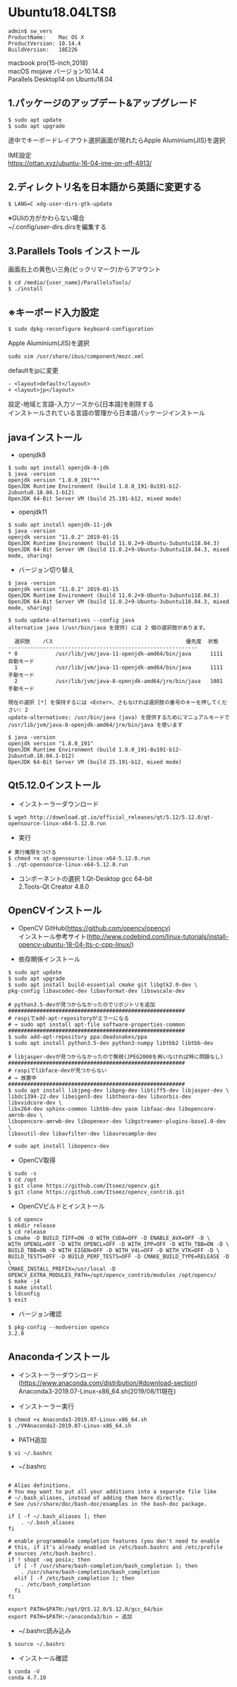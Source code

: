 # Ubuntu18.04LTSß
```
admin$ sw_vers
ProductName:	Mac OS X
ProductVersion:	10.14.4
BuildVersion:	18E226
```
macbook pro(15-inch,2018)  
macOS mojave バージョン10.14.4  
Parallels Desktop14 on Ubuntu18.04

## 1.パッケージのアップデート&アップグレード
```
$ sudo apt update
$ sudo apt upgrade
```
途中でキーボードレイアウト選択画面が現れたらApple Aluminium(JIS)を選択

IME設定  
https://ottan.xyz/ubuntu-16-04-ime-on-off-4913/


## 2.ディレクトリ名を日本語から英語に変更する

```
$ LANG=C xdg-user-dirs-gtk-update
```

※GUIの方がかわらない場合  
~/.config/user-dirs.dirsを編集する



## 3.Parallels Tools インストール
画面右上の黄色い三角(ビックリマーク)からアマウント  
```
$ cd /media/{user_name}/ParallelsTools/
$ ./install
```

## ※キーボード入力設定
```
$ sudo dpkg-reconfigure keyboard-configuration
```
Apple Aluminium(JIS)を選択
```
sudo vim /usr/share/ibus/component/mozc.xml
```
defaultをjpに変更
```
- <layout>default</layout>
+ <layout>jp</layout>
```
設定-地域と言語-入力ソースから[日本語]を削除する  
インストールされている言語の管理から日本語パッケージインストール

## javaインストール
- openjdk8
```
$ sudo apt install openjdk-8-jdk
$ java -version
openjdk version "1.8.0_191"**
OpenJDK Runtime Environment (build 1.8.0_191-8u191-b12-2ubuntu0.18.04.1-b12)
OpenJDK 64-Bit Server VM (build 25.191-b12, mixed mode)
```

- openjdk11
```
$ sudo apt install openjdk-11-jdk
$ java -version
openjdk version "11.0.2" 2019-01-15
OpenJDK Runtime Environment (build 11.0.2+9-Ubuntu-3ubuntu118.04.3)
OpenJDK 64-Bit Server VM (build 11.0.2+9-Ubuntu-3ubuntu118.04.3, mixed mode, sharing)
```

- バージョン切り替え
```
$ java -version
openjdk version "11.0.2" 2019-01-15
OpenJDK Runtime Environment (build 11.0.2+9-Ubuntu-3ubuntu118.04.3)
OpenJDK 64-Bit Server VM (build 11.0.2+9-Ubuntu-3ubuntu118.04.3, mixed mode, sharing)

$ sudo update-alternatives --config java
alternative java (/usr/bin/java を提供) には 2 個の選択肢があります。

  選択肢    パス                                          優先度  状態
------------------------------------------------------------
* 0            /usr/lib/jvm/java-11-openjdk-amd64/bin/java      1111      自動モード
  1            /usr/lib/jvm/java-11-openjdk-amd64/bin/java      1111      手動モード
  2            /usr/lib/jvm/java-8-openjdk-amd64/jre/bin/java   1081      手動モード

現在の選択 [*] を保持するには <Enter>、さもなければ選択肢の番号のキーを押してください: 2
update-alternatives: /usr/bin/java (java) を提供するためにマニュアルモードで /usr/lib/jvm/java-8-openjdk-amd64/jre/bin/java を使います

$ java -version
openjdk version "1.8.0_191"
OpenJDK Runtime Environment (build 1.8.0_191-8u191-b12-2ubuntu0.18.04.1-b12)
OpenJDK 64-Bit Server VM (build 25.191-b12, mixed mode)
```

## Qt5.12.0インストール
- インストーラーダウンロード
```
$ wget http://download.qt.io/official_releases/qt/5.12/5.12.0/qt-opensource-linux-x64-5.12.0.run
```

- 実行
```
# 実行権限をつける
$ chmod +x qt-opensource-linux-x64-5.12.0.run
$ ./qt-opensource-linux-x64-5.12.0.run
```

- コンポーネントの選択
1.Qt-Desktop gcc 64-bit  
2.Tools-Qt Creator 4.8.0

## OpenCVインストール
- OpenCV GitHub(https://github.com/opencv/opencv)  
インストール参考サイト(http://www.codebind.com/linux-tutorials/install-opencv-ubuntu-18-04-lts-c-cpp-linux/)

- 依存関係インストール
```
$ sudo apt update
$ sudo apt upgrade
$ sudo apt install build-essential cmake git libgtk2.0-dev \
pkg-config libavcodec-dev libavformat-dev libswscale-dev

# python3.5-devが見つからなかったのでリポジトリを追加
########################################################
# raspiでadd-apt-repositoryがエラーになる
# ⇛ sudo apt install apt-file software-properties-common
########################################################
$ sudo add-apt-repository ppa:deadsnakes/ppa
$ sudo apt install python3.5-dev python3-numpy libtbb2 libtbb-dev

# libjasper-devが見つからなかったので無視(JPEG2000を用いなければ特に問題なし)
########################################################
# raspiでlibface-devが見つからない
# ⇛ 放置中
########################################################
$ sudo apt install libjpeg-dev libpng-dev libtiff5-dev libjasper-dev \
libdc1394-22-dev libeigen3-dev libtheora-dev libvorbis-dev libxvidcore-dev \
libx264-dev sphinx-common libtbb-dev yasm libfaac-dev libopencore-amrnb-dev \
libopencore-amrwb-dev libopenexr-dev libgstreamer-plugins-base1.0-dev \
libavutil-dev libavfilter-dev libavresample-dev

# sudo apt install libopencv-dev
```

- OpenCV取得
```
$ sudo -s
$ cd /opt
$ git clone https://github.com/Itseez/opencv.git
$ git clone https://github.com/Itseez/opencv_contrib.git
```

- OpenCVビルドとインストール
```
$ cd opencv
$ mkdir release
$ cd release
$ cmake -D BUILD_TIFF=ON -D WITH_CUDA=OFF -D ENABLE_AVX=OFF -D \
WITH_OPENGL=OFF -D WITH_OPENCL=OFF -D WITH_IPP=OFF -D WITH_TBB=ON -D \
BUILD_TBB=ON -D WITH_EIGEN=OFF -D WITH_V4L=OFF -D WITH_VTK=OFF -D \
BUILD_TESTS=OFF -D BUILD_PERF_TESTS=OFF -D CMAKE_BUILD_TYPE=RELEASE -D \
CMAKE_INSTALL_PREFIX=/usr/local -D OPENCV_EXTRA_MODULES_PATH=/opt/opencv_contrib/modules /opt/opencv/
$ make -j4
$ make install
$ ldconfig
$ exit
```

- バージョン確認
```
$ pkg-config --modversion opencv
3.2.0
```

## Anacondaインストール
- インストーラーダウンロード
(https://www.anaconda.com/distribution/#download-section)  
Anaconda3-2019.07-Linux-x86_64.sh(2019/08/11現在)

- インストーラー実行
```
$ chmod +x Anaconda3-2019.07-Linux-x86_64.sh
$ ./V¥Anaconda3-2019.07-Linux-x86_64.sh
```

- PATH追加
```
$ vi ~/.bashrc
```

- ~/.bashrc
```

# Alias definitions.
# You may want to put all your additions into a separate file like
# ~/.bash_aliases, instead of adding them here directly.
# See /usr/share/doc/bash-doc/examples in the bash-doc package.

if [ -f ~/.bash_aliases ]; then
    . ~/.bash_aliases
fi

# enable programmable completion features (you don't need to enable
# this, if it's already enabled in /etc/bash.bashrc and /etc/profile
# sources /etc/bash.bashrc).
if ! shopt -oq posix; then
  if [ -f /usr/share/bash-completion/bash_completion ]; then
    . /usr/share/bash-completion/bash_completion
  elif [ -f /etc/bash_completion ]; then
    . /etc/bash_completion
  fi
fi

export PATH=$PATH:/opt/Qt5.12.0/5.12.0/gcc_64/bin
export PATH=$PATH:~/anaconda3/bin ← 追加
```

- ~/.bashrc読み込み
```
$ source ~/.bashrc
```

- インストール確認
```
$ conda -V
conda 4.7.10
```

